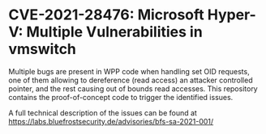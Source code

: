 # CVE-2021-28476: Microsoft Hyper-V: Multiple Vulnerabilities in vmswitch
Multiple bugs are present in WPP code when handling set OID requests, one of them allowing to dereference (read access) an attacker controlled pointer, and the rest causing out of bounds read accesses. This repository contains the proof-of-concept code to trigger the identified issues.

A full technical description of the issues can be found at https://labs.bluefrostsecurity.de/advisories/bfs-sa-2021-001/
